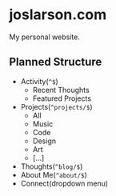 # joslarson.com
My personal website.

## Planned Structure

* Activity(`^$`)
    - Recent Thoughts
    - Featured Projects
* Projects(`^projects/$`)
    - All
    - Music
    - Code
    - Design
    - Art
    - [...]
* Thoughts(`^blog/$`)
* About Me(`^about/$`)
* Connect(dropdown menu)
